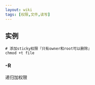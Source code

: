 ```yaml
---
layout: wiki
tags: [权限,文件,读写]
---
```


## 实例

```
# 添加sticky权限『只有owner和root可以删除』
chmod +t file
```

### -R

递归加权限
